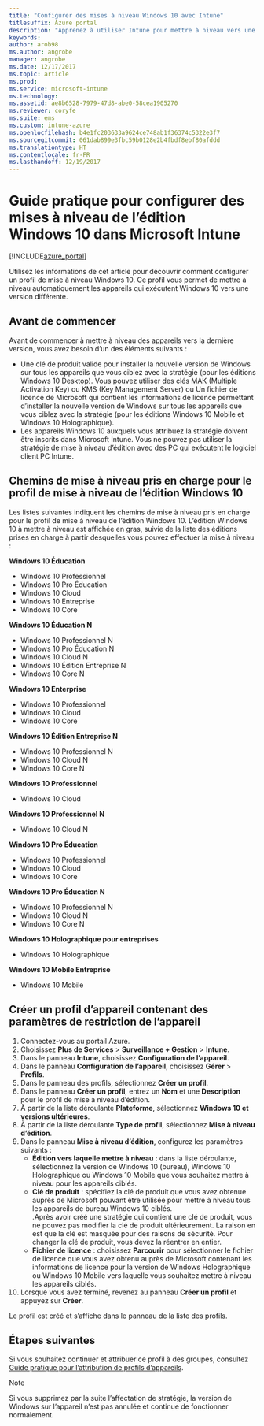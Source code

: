 ```yaml
---
title: "Configurer des mises à niveau Windows 10 avec Intune"
titlesuffix: Azure portal
description: "Apprenez à utiliser Intune pour mettre à niveau vers une version différente les appareils Windows 10 que vous gérez."
keywords: 
author: arob98
ms.author: angrobe
manager: angrobe
ms.date: 12/17/2017
ms.topic: article
ms.prod: 
ms.service: microsoft-intune
ms.technology: 
ms.assetid: ae8b6528-7979-47d8-abe0-58cea1905270
ms.reviewer: coryfe
ms.suite: ems
ms.custom: intune-azure
ms.openlocfilehash: b4e1fc203633a9624ce748ab1f36374c5322e3f7
ms.sourcegitcommit: 061dab899e3fbc59b0128e2b4fbdf8ebf80afddd
ms.translationtype: HT
ms.contentlocale: fr-FR
ms.lasthandoff: 12/19/2017
---
```

# <a name="how-to-configure-windows-10-edition-upgrades-in-microsoft-intune"></a>Guide pratique pour configurer des mises à niveau de l’édition Windows 10 dans Microsoft Intune
[!INCLUDE[azure_portal](./includes/azure_portal.md)]

Utilisez les informations de cet article pour découvrir comment configurer un profil de mise à niveau Windows 10. Ce profil vous permet de mettre à niveau automatiquement les appareils qui exécutent Windows 10 vers une version différente. 

## <a name="before-you-start"></a>Avant de commencer
Avant de commencer à mettre à niveau des appareils vers la dernière version, vous avez besoin d’un des éléments suivants :

- Une clé de produit valide pour installer la nouvelle version de Windows sur tous les appareils que vous ciblez avec la stratégie (pour les éditions Windows 10 Desktop). Vous pouvez utiliser des clés MAK (Multiple Activation Key) ou KMS (Key Management Server) ou Un fichier de licence de Microsoft qui contient les informations de licence permettant d’installer la nouvelle version de Windows sur tous les appareils que vous ciblez avec la stratégie (pour les éditions Windows 10 Mobile et Windows 10 Holographique).
- Les appareils Windows 10 auxquels vous attribuez la stratégie doivent être inscrits dans Microsoft Intune. Vous ne pouvez pas utiliser la stratégie de mise à niveau d’édition avec des PC qui exécutent le logiciel client PC Intune.

## <a name="supported-upgrade-paths-for-the-windows-10-edition-upgrade-profile"></a>Chemins de mise à niveau pris en charge pour le profil de mise à niveau de l’édition Windows 10
Les listes suivantes indiquent les chemins de mise à niveau pris en charge pour le profil de mise à niveau de l’édition Windows 10. L’édition Windows 10 à mettre à niveau est affichée en gras, suivie de la liste des éditions prises en charge à partir desquelles vous pouvez effectuer la mise à niveau :

**Windows 10 Éducation**
- Windows 10 Professionnel
- Windows 10 Pro Éducation
- Windows 10 Cloud
- Windows 10 Entreprise
- Windows 10 Core
    
**Windows 10 Éducation N**    
- Windows 10 Professionnel N
- Windows 10 Pro Éducation N
- Windows 10 Cloud N
- Windows 10 Édition Entreprise N
- Windows 10 Core N
    
**Windows 10 Enterprise**
- Windows 10 Professionnel
- Windows 10 Cloud
- Windows 10 Core
    
**Windows 10 Édition Entreprise N**
- Windows 10 Professionnel N
- Windows 10 Cloud N
- Windows 10 Core N
    
**Windows 10 Professionnel**
- Windows 10 Cloud
    
**Windows 10 Professionnel N**
- Windows 10 Cloud N
    
**Windows 10 Pro Éducation**
- Windows 10 Professionnel
- Windows 10 Cloud
- Windows 10 Core
    
**Windows 10 Pro Éducation N**
- Windows 10 Professionnel N
- Windows 10 Cloud N
- Windows 10 Core N

**Windows 10 Holographique pour entreprises**
- Windows 10 Holographique

**Windows 10 Mobile Entreprise**
- Windows 10 Mobile

<!--The following table provides information about the supported upgrade paths for Windows 10 editions in this policy:

![supported](./media/check_grn.png)  (X) = not supported    
![unsupported](./media/x_blk.png)    (green checkmark) = supported    

|Upgrade from edition\Upgrade to edition|Education|Education N|Pro Education|Pro Education N|Enterprise|Enterprise N|Professional|Professional N|Mobile Enterprise|Holographic for Business|
|--------|--------|--------|--------|--------|--------|--------|--------|--------|--------|--------|--------|
|Pro|![supported](./media/check_grn.png)|![unsupported](./media/x_blk.png)|![supported](./media/check_grn.png)|![unsupported](./media/x_blk.png)|![supported](./media/check_grn.png)|![unsupported](./media/x_blk.png)|![unsupported](./media/x_blk.png)|![unsupported](./media/x_blk.png)|![unsupported](./media/x_blk.png)|![unsupported](./media/x_blk.png)|
|Pro N|![unsupported](./media/x_blk.png)|![supported](./media/check_grn.png)|![unsupported](./media/x_blk.png)|![supported](./media/check_grn.png)|![unsupported](./media/x_blk.png)|![supported](./media/check_grn.png)|![unsupported](./media/x_blk.png)|![unsupported](./media/x_blk.png)|![unsupported](./media/x_blk.png)|![unsupported](./media/x_blk.png)|
|Pro Education|![supported](./media/check_grn.png)|![unsupported](./media/x_blk.png)|![unsupported](./media/x_blk.png)|![unsupported](./media/x_blk.png)|![unsupported](./media/x_blk.png)|![unsupported](./media/x_blk.png)|![unsupported](./media/x_blk.png)|![unsupported](./media/x_blk.png)|![unsupported](./media/x_blk.png)|![unsupported](./media/x_blk.png)|
|Pro Education N|![unsupported](./media/x_blk.png)|![supported](./media/check_grn.png)|![unsupported](./media/x_blk.png)|![unsupported](./media/x_blk.png)|![unsupported](./media/x_blk.png)|![unsupported](./media/x_blk.png)|![unsupported](./media/x_blk.png)|![unsupported](./media/x_blk.png)|![unsupported](./media/x_blk.png)|![unsupported](./media/x_blk.png)|
|Cloud|![supported](./media/check_grn.png)|![unsupported](./media/x_blk.png)|![supported](./media/check_grn.png)|![unsupported](./media/x_blk.png)|![supported](./media/check_grn.png)|![unsupported](./media/x_blk.png)|![supported](./media/check_grn.png)|![unsupported](./media/x_blk.png)|![unsupported](./media/x_blk.png)|![unsupported](./media/x_blk.png)|
|Cloud N|![unsupported](./media/x_blk.png)|![supported](./media/check_grn.png)|![unsupported](./media/x_blk.png)|![supported](./media/check_grn.png)|![unsupported](./media/x_blk.png)|![supported](./media/check_grn.png)|![unsupported](./media/x_blk.png)|![supported](./media/check_grn.png)|![unsupported](./media/x_blk.png)|![unsupported](./media/x_blk.png)|
|Enterprise|![supported](./media/check_grn.png)|![unsupported](./media/x_blk.png)|![unsupported](./media/x_blk.png)|![unsupported](./media/x_blk.png)|![unsupported](./media/x_blk.png)|![unsupported](./media/x_blk.png)|![unsupported](./media/x_blk.png)|![unsupported](./media/x_blk.png)|![unsupported](./media/x_blk.png)|![unsupported](./media/x_blk.png)|
|Enterprise N|![unsupported](./media/x_blk.png)|![supported](./media/check_grn.png)|![unsupported](./media/x_blk.png)|![unsupported](./media/x_blk.png)|![unsupported](./media/x_blk.png)|![unsupported](./media/x_blk.png)|![unsupported](./media/x_blk.png)|![unsupported](./media/x_blk.png)|![unsupported](./media/x_blk.png)|![unsupported](./media/x_blk.png)|
|Core|![supported](./media/check_grn.png)|![unsupported](./media/x_blk.png)|![supported](./media/check_grn.png)|![unsupported](./media/x_blk.png)|![unsupported](./media/x_blk.png)|![unsupported](./media/x_blk.png)   |![unsupported](./media/x_blk.png)|![unsupported](./media/x_blk.png)|![unsupported](./media/x_blk.png)|![unsupported](./media/x_blk.png)|
|Core N|![unsupported](./media/x_blk.png)|![supported](./media/check_grn.png)|![unsupported](./media/x_blk.png)|![supported](./media/check_grn.png)|![unsupported](./media/x_blk.png)|![unsupported](./media/x_blk.png)|![unsupported](./media/x_blk.png)|![unsupported](./media/x_blk.png)|![unsupported](./media/x_blk.png)|![unsupported](./media/x_blk.png)|
|Mobile|![unsupported](./media/x_blk.png)|![unsupported](./media/x_blk.png)|![unsupported](./media/x_blk.png)|![unsupported](./media/x_blk.png)|![unsupported](./media/x_blk.png)|![unsupported](./media/x_blk.png)|![unsupported](./media/x_blk.png)|![unsupported](./media/x_blk.png)|![supported](./media/check_grn.png)|![unsupported](./media/x_blk.png)|
|Holographic|![unsupported](./media/x_blk.png)|![unsupported](./media/x_blk.png)|![unsupported](./media/x_blk.png)|![unsupported](./media/x_blk.png)|![unsupported](./media/x_blk.png)|![unsupported](./media/x_blk.png)|![unsupported](./media/x_blk.png)|![unsupported](./media/x_blk.png)|![unsupported](./media/x_blk.png)|![supported](./media/check_grn.png) -->

## <a name="create-a-device-profile-containing-device-restriction-settings"></a>Créer un profil d’appareil contenant des paramètres de restriction de l’appareil
1. Connectez-vous au portail Azure.
2. Choisissez **Plus de Services** > **Surveillance + Gestion** > **Intune**.
3. Dans le panneau **Intune**, choisissez **Configuration de l’appareil**.
2. Dans le panneau **Configuration de l’appareil**, choisissez **Gérer** > **Profils**.
3. Dans le panneau des profils, sélectionnez **Créer un profil**.
4. Dans le panneau **Créer un profil**, entrez un **Nom** et une **Description** pour le profil de mise à niveau d’édition.
5. À partir de la liste déroulante **Plateforme**, sélectionnez **Windows 10 et versions ultérieures**.
6. À partir de la liste déroulante **Type de profil**, sélectionnez **Mise à niveau d’édition**.
7. Dans le panneau **Mise à niveau d’édition**, configurez les paramètres suivants :
    - **Édition vers laquelle mettre à niveau** : dans la liste déroulante, sélectionnez la version de Windows 10 (bureau), Windows 10 Holographique ou Windows 10 Mobile que vous souhaitez mettre à niveau pour les appareils ciblés.
    - **Clé de produit** : spécifiez la clé de produit que vous avez obtenue auprès de Microsoft pouvant être utilisée pour mettre à niveau tous les appareils de bureau Windows 10 ciblés.<br>.Après avoir créé une stratégie qui contient une clé de produit, vous ne pouvez pas modifier la clé de produit ultérieurement. La raison en est que la clé est masquée pour des raisons de sécurité. Pour changer la clé de produit, vous devez la réentrer en entier.
    - **Fichier de licence** : choisissez **Parcourir** pour sélectionner le fichier de licence que vous avez obtenu auprès de Microsoft contenant les informations de licence pour la version de Windows Holographique ou Windows 10 Mobile vers laquelle vous souhaitez mettre à niveau les appareils ciblés.
8. Lorsque vous avez terminé, revenez au panneau **Créer un profil** et appuyez sur **Créer**.

Le profil est créé et s’affiche dans le panneau de la liste des profils.

## <a name="next-steps"></a>Étapes suivantes

Si vous souhaitez continuer et attribuer ce profil à des groupes, consultez [Guide pratique pour l’attribution de profils d’appareils](device-profile-assign.md).

>[!NOTE]
>Si vous supprimez par la suite l’affectation de stratégie, la version de Windows sur l’appareil n’est pas annulée et continue de fonctionner normalement.


